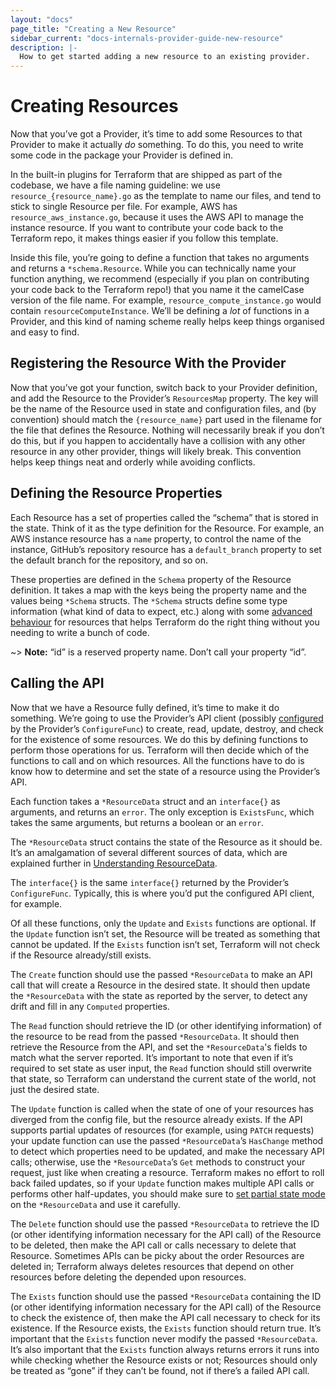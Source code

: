 ```yaml
---
layout: "docs"
page_title: "Creating a New Resource"
sidebar_current: "docs-internals-provider-guide-new-resource"
description: |-
  How to get started adding a new resource to an existing provider.
---
```


# Creating Resources

Now that you’ve got a Provider, it’s time to add some Resources to that
Provider to make it actually _do_ something. To do this, you need to write some
code in the package your Provider is defined in.

In the built-in plugins for Terraform that are shipped as part of the codebase,
we have a file naming guideline: we use `resource_{resource_name}.go` as the
template to name our files, and tend to stick to  single Resource per file. For
example, AWS has `resource_aws_instance.go`, because it uses the AWS API to
manage the instance resource. If you want to contribute your code back to the
Terraform repo, it makes things easier if you follow this template.

Inside this file, you’re going to define a function that takes no arguments and
returns a `*schema.Resource`.  While you can technically name your function
anything, we recommend (especially if you plan on contributing your code back
to the Terraform repo!) that you name it the camelCase version of the file
name. For example, `resource_compute_instance.go` would contain
`resourceComputeInstance`. We’ll be defining a _lot_ of functions in a
Provider, and this kind of naming scheme really helps keep things organised and
easy to find.

## Registering the Resource With the Provider

Now that you’ve got your function, switch back to your Provider definition, and
add the Resource to the Provider’s `ResourcesMap` property. The key will be the
name of the Resource used in state and configuration files, and (by convention)
should match the `{resource_name}` part used in the filename for the file that
defines the Resource. Nothing will necessarily break if you don’t do this, but
if you happen to accidentally have a collision with any other resource in any
other provider, things will likely break. This convention helps keep things
neat and orderly while avoiding conflicts.

## Defining the Resource Properties

Each Resource has a set of properties called the “schema” that is stored in the
state. Think of it as the type definition for the Resource. For example, an AWS
instance resource has a `name` property, to control the name of the instance,
GitHub’s repository resource has a `default_branch` property to set the default
branch for the repository, and so on.

These properties are defined in the `Schema` property of the Resource
definition. It takes a map with the keys being the property name and the values
being `*Schema` structs. The `*Schema` structs define some type information
(what kind of data to expect, etc.) along with some [advanced
behaviour](/docs/internals/providers/schema.html) for resources that helps
Terraform do the right thing without you needing to write a bunch of code.

~> **Note:** “id” is a reserved property name. Don’t call your property “id”.

## Calling the API

Now that we have a Resource fully defined, it’s time to make it do something.
We’re going to use the Provider’s API client (possibly
[configured](/docs/internals/providers/new-provider.html#configuring-your-provider)
by the Provider’s `ConfigureFunc`) to create, read, update, destroy, and check
for the existence of some resources. We do this by defining functions to
perform those operations for us. Terraform will then decide which of the
functions to call and on which resources. All the functions have to do is know
how to determine and set the state of a resource using the Provider’s API.

Each function takes a `*ResourceData` struct and an `interface{}` as arguments,
and returns an `error`. The only exception is `ExistsFunc`, which takes the
same arguments, but returns a boolean or an `error`.

The `*ResourceData` struct contains the state of the Resource as it should be.
It’s an amalgamation of several different sources of data, which are explained
further in [Understanding
ResourceData](/docs/internals/providers/resource-data.html).

The `interface{}` is the same `interface{}` returned by the Provider’s
`ConfigureFunc`. Typically, this is where you’d put the configured API client,
for example.

Of all these functions, only the `Update` and `Exists` functions are optional.
If the `Update` function isn’t set, the Resource will be treated as something
that cannot be updated. If the `Exists` function isn’t set, Terraform will not
check if the Resource already/still exists.

The `Create` function should use the passed `*ResourceData` to make an API call
that will create a Resource in the desired state. It should then update the
`*ResourceData` with the state as reported by the server, to detect any drift
and fill in any `Computed` properties.

The `Read` function should  retrieve the ID (or other identifying information)
of the resource to be read from the passed `*ResourceData`. It should then
retrieve the Resource from the API, and set the `*ResourceData`'s fields to
match what the server reported. It’s important to note that even if it’s
required to set state as user input, the `Read` function should still overwrite
that state, so Terraform can understand the current state of the world, not
just the desired state.

The `Update` function is called when the state of one of your resources has
diverged from the config file, but the resource already exists. If the API
supports partial updates of resources (for example, using `PATCH` requests)
your update function  can use the passed `*ResourceData`’s `HasChange` method
to detect which properties need to be updated, and make the necessary API
calls; otherwise, use the `*ResourceData`’s `Get` methods to construct your
request, just like when creating a resource. Terraform makes no effort to roll
back failed updates, so if your `Update` function makes multiple API calls or
performs other half-updates, you should make sure to [set partial state
mode](/docs/internals/providers/resource-data.html#partial-updates) on the
`*ResourceData` and use it carefully.

The `Delete` function should use the passed `*ResourceData` to retrieve the ID
(or other identifying information necessary for the API call) of the Resource
to be deleted, then make the API call or calls necessary to delete that
Resource. Sometimes APIs can be picky about the order Resources are deleted in;
Terraform always deletes resources that depend on other resources before
deleting the depended upon resources.

The `Exists` function should use the passed `*ResourceData` containing the ID
(or other identifying information necessary for the API call) of the Resource
to check the existence of, then make the API call necessary to check for its
existence. If the Resource exists, the `Exists` function should return true.
It’s important that the `Exists` function never modify the passed
`*ResourceData`. It’s also important that the `Exists` function always returns
errors it runs into while checking whether the Resource exists or not;
Resources should only be treated as “gone” if they can’t be found, not if
there’s a failed API call.
